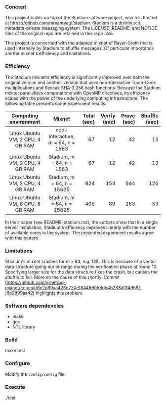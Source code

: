 ### Concept

This project builds on top of the Stadium software project, which is hosted at https://github.com/nirvantyagi/stadium.
Stadium is a distributed metadata-private messaging system.
The LICENSE, README, and NOTICE files of the original repo are retained in this repo also.

This project is concerned with the adapted mixnet of Bayer-Groth that is used internally by Stadium to shuffle messages.
Of particular importance are the mixnet's efficiency and limitations.

### Efficiency

The Stadium mixnet's efficiency is significantly improved over both the original version and another version that uses non-interactive Toom-Cook multiplications and Keccak SHA-3 256 hash functions. Because the Stadium mixnet parallelises computations with OpenMP directives, its efficiency scales with the power of the underlying computing infrastructure. The following table presents some experiment results.

| Computing environment            | Mixnet                     | Total (sec) | Verify (sec) | Prove (sec) | Shuffle (sec) |
|:--------------------------------:|:----------------------------------:| -----------:| ------------:| -----------:| -------------:|
| Linux Ubuntu VM, 2 CPU, 4 GB RAM | non-interactive, m = 64, n =  1563 |  67         |  12          |  42         |  13           |
| Linux Ubuntu VM, 2 CPU, 4 GB RAM | Stadium, m = 64, n =  1563         |  67         |  12          |  42         |  13           |
| Linux Ubuntu VM, 2 CPU, 4 GB RAM | Stadium, m = 64, n = 15625         | 924         | 154          | 644         | 126           |
| Linux Ubuntu VM, 8 CPU, 8 GB RAM | Stadium, m = 64, n = 15625         | 405         | 89           | 263         |  53           |

In their paper (see README-stadium.md), the authors show that in a single server installation, Stadium's efficiency improves linearly with the number of available cores in the system. The presented experiment results agree with this pattern.

### Limitations

Stadium's mixnet crashes for m > 64, e.g. 128. This is because of a vector data structure going out of range during the verification phase at round 10. Specifying larger size for the data structure fixes the crash, but causes the shuffle to fail. More on the cause of this shortly. Commit [https://github.com/grnet/bg-mixnet/commit/6e2d99aa423d720e184489056d54b233df34969f](6e2d99aa42) highlights this problem.

### Software dependencies

- make
- gcc
- NTL library

### Build

make test

### Configure

Modify the `config/config` file

### Execute

./test
